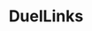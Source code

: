 ---
title: DuelLinks
crosslinks:
- yugioh
- livven
- CompetitiveDL
- pokemon
- TeraOnline
- ShinyPokemon
- hearthstone
- stunfisk
- DBZDokkanBattle
- shittyyugiohmemes
- Yugioh101
- iamsmart
- FashionReps
- NatureIsFuckingLit
- mildlyinteresting
- shitposts
- googleplaydeals
- FrenchWestIndies
- DuelMasters
- TalesofLink
---